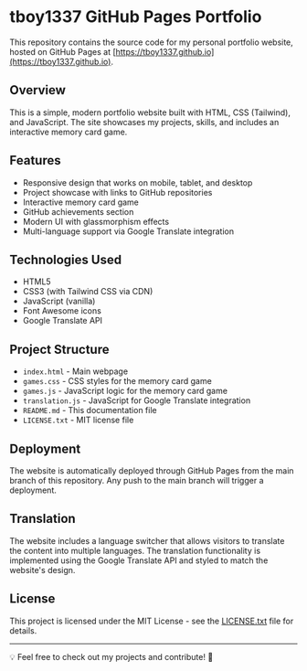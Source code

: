 # tboy1337 GitHub Pages Portfolio

This repository contains the source code for my personal portfolio website, hosted on GitHub Pages at [https://tboy1337.github.io](https://tboy1337.github.io).

## Overview

This is a simple, modern portfolio website built with HTML, CSS (Tailwind), and JavaScript. The site showcases my projects, skills, and includes an interactive memory card game.

## Features

- Responsive design that works on mobile, tablet, and desktop
- Project showcase with links to GitHub repositories
- Interactive memory card game
- GitHub achievements section
- Modern UI with glassmorphism effects
- Multi-language support via Google Translate integration

## Technologies Used

- HTML5
- CSS3 (with Tailwind CSS via CDN)
- JavaScript (vanilla)
- Font Awesome icons
- Google Translate API

## Project Structure

- `index.html` - Main webpage
- `games.css` - CSS styles for the memory card game
- `games.js` - JavaScript logic for the memory card game
- `translation.js` - JavaScript for Google Translate integration
- `README.md` - This documentation file
- `LICENSE.txt` - MIT license file

## Deployment

The website is automatically deployed through GitHub Pages from the main branch of this repository. Any push to the main branch will trigger a deployment.

## Translation

The website includes a language switcher that allows visitors to translate the content into multiple languages. The translation functionality is implemented using the Google Translate API and styled to match the website's design.

## License

This project is licensed under the MIT License - see the [LICENSE.txt](LICENSE.txt) file for details.

---

💡 Feel free to check out my projects and contribute! 🚀